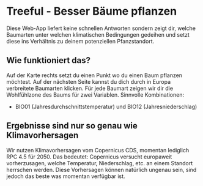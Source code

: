 # Treeful - Besser Bäume pflanzen

Diese Web-App liefert keine schnellen Antworten sondern zeigt dir, welche Baumarten unter welchen klimatischen Bedingungen gedeihen und setzt diese ins Verhältnis zu deinem potenziellen Pfanzstandort. 

## Wie funktioniert das?

Auf der Karte rechts setzt du einen Punkt wo du einen Baum pflanzen möchtest. Auf der nächsten Seite kannst du dich durch in Europa verbreitete Baumarten klicken. Für jede Baumart zeigen wir dir die Wohlfühlzone des Baums für zwei Variablen. Sinnvolle Kombinationen:
* BIO01 (Jahresdurchschnittstemperatur) und BIO12 (Jahresniederschlag)

## Ergebnisse sind nur so genau wie Klimavorhersagen

Wir nutzen Klimavorhersagen vom Copernicus CDS, momentan lediglich RPC 4.5 für 2050. Das bedeutet: Copernicus versucht europaweit vorherzusagen, welche Temperatur, Niederschlag, etc. an einem Standort herrschen werden. Diese Vorhersagen können natürlich ungenau sein, sind jedoch das beste was momentan verfügbar ist. 


